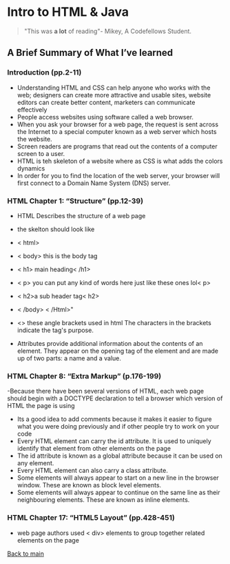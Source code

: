 # Intro to HTML & Java

> "This was **a lot** of reading"- Mikey, A Codefellows Student.

## A Brief Summary of What I’ve learned

### Introduction (pp.2-11)

- Understanding HTML and CSS can help anyone who works with the web; designers can create more attractive and usable sites, website editors can create better content, marketers can communicate effectively
- People access websites using software called a web browser.
- When you ask your browser for a web page, the request is sent across the Internet to a special computer known as a web server which hosts the website.
- Screen readers are programs that read out the contents of a computer screen to a user.
- HTML is teh skeleton of a website where as CSS is what adds the colors dynamics
- In order for you to find the location of the web server, your browser will first connect to a Domain Name System (DNS) server.

### HTML Chapter 1: “Structure” (pp.12-39)

- HTML Describes the structure of a web page
- the skelton should look like
- < html>
- < body> this is the body tag
- < h1> main heading< /h1>
- < p> you can put any kind of words here just like these ones lol< p>
- < h2>a sub header tag< h2>
- < /body>
< /Html>"

- <> these angle brackets used in html The characters in the brackets indicate the tag's purpose.
- Attributes provide additional information about the contents of an element. They appear on the opening tag of the element and are made up of two parts: a name and a value.
  
### HTML Chapter 8: “Extra Markup” (p.176-199)

-Because there have been several versions of HTML, each web page should begin with a DOCTYPE declaration to tell a browser which version of HTML the page is using

- Its a good idea to add comments because it makes it easier to figure what you were doing previously and if other people try to work on your code
- Every HTML element can carry the id attribute. It is used to uniquely identify that element from other elements on the page
- The id attribute is known as a global attribute because it can be used on any element.
- Every HTML element can also carry a class attribute.
- Some elements will always appear to start on a new line in the browser window. These are known as block level elements.
- Some elements will always appear to continue on the same line as their neighbouring elements. These are known as inline elements.
  
### HTML Chapter 17: “HTML5 Layout” (pp.428-451)

- web page authors used < div> elements to group together related elements on the page

[Back to main](README.md)
